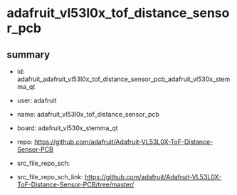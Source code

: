 # adafruit_vl53l0x_tof_distance_sensor_pcb
 
## summary 
* id: adafruit_adafruit_vl53l0x_tof_distance_sensor_pcb_adafruit_vl530x_stemma_qt
* user: adafruit
* name: adafruit_vl53l0x_tof_distance_sensor_pcb
* board: adafruit_vl530x_stemma_qt
* repo: https://github.com/adafruit/Adafruit-VL53L0X-ToF-Distance-Sensor-PCB



* src_file_repo_sch: 
* src_file_repo_sch_link: https://github.com/adafruit/Adafruit-VL53L0X-ToF-Distance-Sensor-PCB/tree/master/




